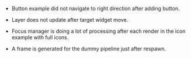 * Button example did not navigate to right direction after adding button.
* Layer does not update after target widget move.

* Focus manager is doing a lot of processing after each render in the icon example with full icons.
* A frame is generated for the dummy pipeline just after respawn.